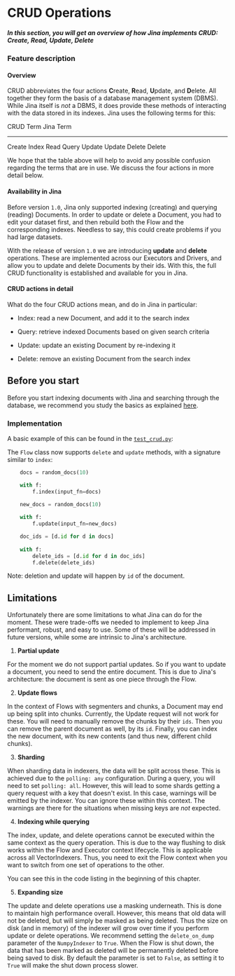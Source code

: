 # CRUD Operations

##### In this section, you will get an overview of how Jina implements CRUD: Create, Read, Update, Delete  

### Feature description

#### Overview

CRUD abbreviates the four actions **C**reate, **R**ead, **U**pdate, and **D**elete. All together they form the basis of a database management system (DBMS). While Jina itself is *not* a DBMS, it does provide these methods of interacting with the data stored in its indexes. Jina uses the following terms for this:

CRUD Term    Jina Term 
----------   ----------
Create       Index
Read         Query
Update       Update
Delete       Delete

We hope that the table above will help to avoid any possible confusion regarding the terms that are in use. We discuss the four actions in more detail below.

#### Availability in Jina

Before version `1.0`, Jina only supported indexing (creating) and querying (reading) Documents. In order to update or delete a Document, you had to edit your dataset first, and then rebuild both the Flow and the corresponding indexes. Needless to say, this could create problems if you had large datasets.

With the release of version `1.0` we are introducing **update** and **delete** operations. These are implemented across our Executors and Drivers, and allow you to update and delete Documents by their ids. With this, the full CRUD functionality is established and available for you in Jina.

#### CRUD actions in detail

What do the four CRUD actions mean, and do in Jina in particular:

- Index: read a new Document, and add it to the search index

- Query: retrieve indexed Documents based on given search criteria

- Update: update an existing Document by re-indexing it

- Delete: remove an existing Document from the search index

## Before you start 

Before you start indexing documents with Jina and searching through the database, we recommend you study the basics as explained [here](https://docs.jina.ai/chapters/core/introduction/index.html).

### Implementation

A basic example of this can be found in the [`test_crud.py`](https://github.com/jina-ai/jina/blob/master/tests/integration/crud/simple/test_crud.py):

The `Flow` class now supports `delete` and `update` methods, with a signature similar to `index`:

```python
    docs = random_docs(10)

    with f:
        f.index(input_fn=docs)

    new_docs = random_docs(10)
            
    with f:
        f.update(input_fn=new_docs)

    doc_ids = [d.id for d in docs]
        
    with f:
        delete_ids = [d.id for d in doc_ids]
        f.delete(delete_ids)
```

Note: deletion and update will happen by `id` of the document.

## Limitations

Unfortunately there are some limitations to what Jina can do for the moment. These were trade-offs we needed to implement to keep Jina performant, robust, and easy to use. Some of these will be addressed in future versions, while some are intrinsic to Jina's architecture.

1. **Partial update**

For the moment we do not support partial updates. So if you want to update a document, you need to send the entire document. This is due to Jina's architecture: the document is sent as one piece through the Flow.

2. **Update flows**

In the context of Flows with segmenters and chunks, a Document may end up being split into chunks. Currently, the Update request will not work for these. You will need to manually remove the chunks by their `ids`. Then you can remove the parent document as well, by its `id`. Finally, you can index the new document, with its new contents (and thus new, different child chunks).

3. **Sharding**

When sharding data in indexers, the data will be split across these. This is achieved due to the `polling: any` configuration. During a query, you will need to set `polling: all`. However, this will lead to some shards getting a query request with a key that doesn't exist. In this case, warnings will be emitted by the indexer. You can ignore these within this context. The warnings are there for the situations when missing keys are *not* expected.

4. **Indexing while querying**

The index, update, and delete operations cannot be executed within the same context as the query operation. This is due to the way flushing to disk works within the Flow and Executor context lifecycle. This is applicable across all VectorIndexers. Thus, you need to exit the Flow context when you want to switch from one set of operations to the other.

You can see this in the code listing in the beginning of this chapter.

5. **Expanding size**
   
The update and delete operations use a masking underneath. This is done to maintain high performance overall. However, this means that old data will not be deleted, but will simply be masked as being deleted. Thus the size on disk (and in memory) of the indexer will grow over time if you perform update or delete operations. We recommend setting the `delete_on_dump` parameter of the `NumpyIndexer` to `True`. When the Flow is shut down, the data that has been marked as deleted will be permanently deleted before being saved to disk. By default the parameter is set to `False`, as setting it to `True` will make the shut down process slower.  

